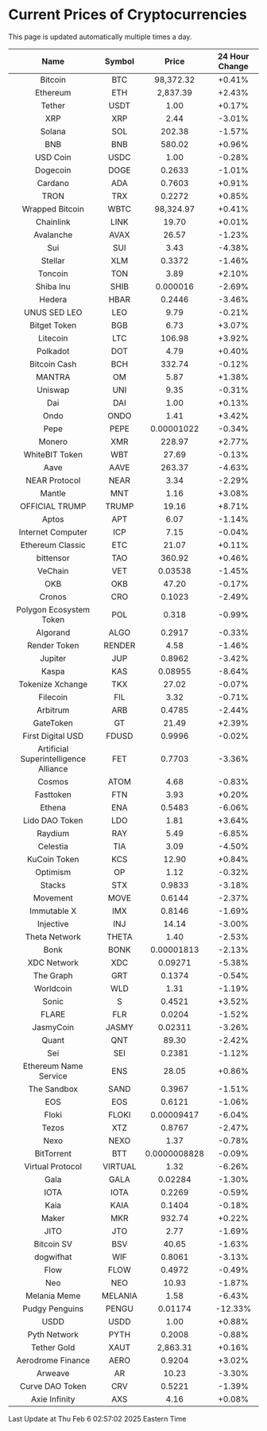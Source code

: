 # Current Prices of Cryptocurrencies
This page is updated automatically multiple times a day.

| Name | Symbol | Price | 24 Hour Change |
| :---: |:---:| :---: | :---: |
| Bitcoin | BTC | 98,372.32 | +0.41% |
| Ethereum | ETH | 2,837.39 | +2.43% |
| Tether | USDT | 1.00 | +0.17% |
| XRP | XRP | 2.44 | -3.01% |
| Solana | SOL | 202.38 | -1.57% |
| BNB | BNB | 580.02 | +0.96% |
| USD Coin | USDC | 1.00 | -0.28% |
| Dogecoin | DOGE | 0.2633 | -1.01% |
| Cardano | ADA | 0.7603 | +0.91% |
| TRON | TRX | 0.2272 | +0.85% |
| Wrapped Bitcoin | WBTC | 98,324.97 | +0.41% |
| Chainlink | LINK | 19.70 | +0.01% |
| Avalanche | AVAX | 26.57 | -1.23% |
| Sui | SUI | 3.43 | -4.38% |
| Stellar | XLM | 0.3372 | -1.46% |
| Toncoin | TON | 3.89 | +2.10% |
| Shiba Inu | SHIB | 0.000016 | -2.69% |
| Hedera | HBAR | 0.2446 | -3.46% |
| UNUS SED LEO | LEO | 9.79 | -0.21% |
| Bitget Token | BGB | 6.73 | +3.07% |
| Litecoin | LTC | 106.98 | +3.92% |
| Polkadot | DOT | 4.79 | +0.40% |
| Bitcoin Cash | BCH | 332.74 | -0.12% |
| MANTRA | OM | 5.87 | +1.38% |
| Uniswap | UNI | 9.35 | -0.31% |
| Dai | DAI | 1.00 | +0.13% |
| Ondo | ONDO | 1.41 | +3.42% |
| Pepe | PEPE | 0.00001022 | -0.34% |
| Monero | XMR | 228.97 | +2.77% |
| WhiteBIT Token | WBT | 27.69 | -0.13% |
| Aave | AAVE | 263.37 | -4.63% |
| NEAR Protocol | NEAR | 3.34 | -2.29% |
| Mantle | MNT | 1.16 | +3.08% |
| OFFICIAL TRUMP | TRUMP | 19.16 | +8.71% |
| Aptos | APT | 6.07 | -1.14% |
| Internet Computer | ICP | 7.15 | -0.04% |
| Ethereum Classic | ETC | 21.07 | +0.11% |
| bittensor | TAO | 360.92 | +0.46% |
| VeChain | VET | 0.03538 | -1.45% |
| OKB | OKB | 47.20 | -0.17% |
| Cronos | CRO | 0.1023 | -2.49% |
| Polygon Ecosystem Token | POL | 0.318 | -0.99% |
| Algorand | ALGO | 0.2917 | -0.33% |
| Render Token | RENDER | 4.58 | -1.46% |
| Jupiter | JUP | 0.8962 | -3.42% |
| Kaspa | KAS | 0.08955 | -8.64% |
| Tokenize Xchange | TKX | 27.02 | -0.07% |
| Filecoin | FIL | 3.32 | -0.71% |
| Arbitrum | ARB | 0.4785 | -2.44% |
| GateToken | GT | 21.49 | +2.39% |
| First Digital USD | FDUSD | 0.9996 | -0.02% |
| Artificial Superintelligence Alliance | FET | 0.7703 | -3.36% |
| Cosmos | ATOM | 4.68 | -0.83% |
| Fasttoken | FTN | 3.93 | +0.20% |
| Ethena | ENA | 0.5483 | -6.06% |
| Lido DAO Token | LDO | 1.81 | +3.64% |
| Raydium | RAY | 5.49 | -6.85% |
| Celestia | TIA | 3.09 | -4.50% |
| KuCoin Token | KCS | 12.90 | +0.84% |
| Optimism | OP | 1.12 | -0.32% |
| Stacks | STX | 0.9833 | -3.18% |
| Movement | MOVE | 0.6144 | -2.37% |
| Immutable X | IMX | 0.8146 | -1.69% |
| Injective | INJ | 14.14 | -3.00% |
| Theta Network | THETA | 1.40 | -2.53% |
| Bonk | BONK | 0.00001813 | -2.13% |
| XDC Network | XDC | 0.09271 | -5.38% |
| The Graph | GRT | 0.1374 | -0.54% |
| Worldcoin | WLD | 1.31 | -1.19% |
| Sonic | S | 0.4521 | +3.52% |
| FLARE | FLR | 0.0204 | -1.52% |
| JasmyCoin | JASMY | 0.02311 | -3.26% |
| Quant | QNT | 89.30 | -2.42% |
| Sei | SEI | 0.2381 | -1.12% |
| Ethereum Name Service | ENS | 28.05 | +0.86% |
| The Sandbox | SAND | 0.3967 | -1.51% |
| EOS | EOS | 0.6121 | -1.06% |
| Floki | FLOKI | 0.00009417 | -6.04% |
| Tezos | XTZ | 0.8767 | -2.47% |
| Nexo | NEXO | 1.37 | -0.78% |
| BitTorrent | BTT | 0.0000008828 | -0.09% |
| Virtual Protocol | VIRTUAL | 1.32 | -6.26% |
| Gala | GALA | 0.02284 | -1.30% |
| IOTA | IOTA | 0.2269 | -0.59% |
| Kaia | KAIA | 0.1404 | -0.18% |
| Maker | MKR | 932.74 | +0.22% |
| JITO | JTO | 2.77 | -1.69% |
| Bitcoin SV | BSV | 40.65 | -1.63% |
| dogwifhat | WIF | 0.8061 | -3.13% |
| Flow | FLOW | 0.4972 | -0.49% |
| Neo | NEO | 10.93 | -1.87% |
| Melania Meme | MELANIA | 1.58 | -6.43% |
| Pudgy Penguins | PENGU | 0.01174 | -12.33% |
| USDD | USDD | 1.00 | +0.88% |
| Pyth Network | PYTH | 0.2008 | -0.88% |
| Tether Gold | XAUT | 2,863.31 | +0.16% |
| Aerodrome Finance | AERO | 0.9204 | +3.02% |
| Arweave | AR | 10.23 | -3.30% |
| Curve DAO Token | CRV | 0.5221 | -1.39% |
| Axie Infinity | AXS | 4.16 | +0.08% |

Last Update at Thu Feb  6 02:57:02 2025 Eastern Time